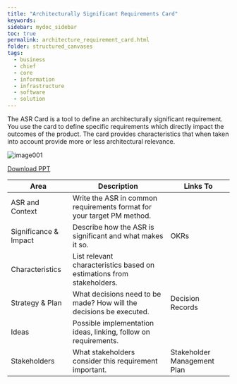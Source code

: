 ```yaml
---
title: "Architecturally Significant Requirements Card"
keywords: 
sidebar: mydoc_sidebar
toc: true
permalink: architecture_requirement_card.html
folder: structured_canvases
tags: 
  - business
  - chief
  - core
  - information
  - infrastructure
  - software
  - solution
---
```


The ASR Card is a tool to define an architecturally significant requirement. You use the card to define specific requirements which directly impact the outcomes of the product. The card provides characteristics that when taken into account provide more or less architectural relevance. 

![image001](../../media/0a5486b0b4747a5bb78522be8bcbdc1d26326a88.svg)

[Download PPT](media/ppt/asr_card.ppt)

| Area                  | Description                                                            | Links To                    |
| --------------------- | ---------------------------------------------------------------------- | --------------------------- |
| ASR and Context       | Write the ASR in common requirements format for your target PM method. |                             |
| Significance & Impact | Describe how the ASR is significant and what makes it so.              | OKRs                        |
| Characteristics       | List relevant characteristics based on estimations from stakeholders.  |                             |
| Strategy & Plan       | What decisions need to be made? How will the decisions be executed.    | Decision Records            |
| Ideas                 | Possible implementation ideas, linking, follow on requirements.        |                             |
| Stakeholders          | What stakeholders consider this requirement important.                 | Stakeholder Management Plan |